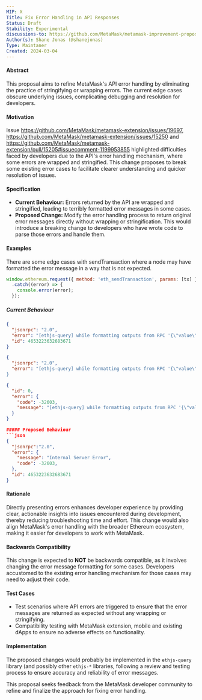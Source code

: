 ```yaml
---
MIP: X
Title: Fix Error Handling in API Responses
Status: Draft
Stability: Experimental
discussions-to: https://github.com/MetaMask/metamask-improvement-proposals/discussions/37
Author(s): Shane Jonas (@shanejonas)
Type: Maintaner
Created: 2024-03-04
---
```


#### Abstract
This proposal aims to refine MetaMask's API error handling by eliminating the practice of stringifying or wrapping errors. The current edge cases obscure underlying issues, complicating debugging and resolution for developers.

#### Motivation
Issue https://github.com/MetaMask/metamask-extension/issues/19697, https://github.com/MetaMask/metamask-extension/issues/15250 and https://github.com/MetaMask/metamask-extension/pull/15205#issuecomment-1199953855 highlighted difficulties faced by developers due to the API's error handling mechanism, where some errors are wrapped and stringified. This change proposes to break some existing error cases to facilitate clearer understanding and quicker resolution of issues.

#### Specification
- **Current Behaviour:** Errors returned by the API are wrapped and stringified, leading to terribly formatted error messages in some cases.
- **Proposed Change:** Modify the error handling process to return original error messages directly without wrapping or stringification. This would introduce a breaking change to developers who have wrote code to parse those errors and handle them.


#### Examples
There are some edge cases with sendTransaction where a node may have formatted the error message in a way that is not expected.

```javascript
window.ethereum.request({ method: 'eth_sendTransaction', params: [tx] })
  .catch((error) => {
    console.error(error);
  });
```

##### Current Behaviour
```json
{
  "jsonrpc": "2.0",
  "error": "[ethjs-query] while formatting outputs from RPC '{\"value\":{\"code\":-32603,\"message\":\"Internal Server Error\"}}'",
  "id": 4653223632683671
}
```
```json
{
  "jsonrpc": "2.0",
  "error": "[ethjs-query] while formatting outputs from RPC '{\"value\":{\"code\":-32603,\"data\":{\"message\":\"Internal Server Error\"}}
}
```
```json
{
  "id": 0,
  "error": {
    "code": -32603,
    "message": "[ethjs-query] while formatting outputs from RPC '{\"value\":{\"code\":-32603,\"data\":{\"message\":\"VM Exception while processing transaction: invalid opcode\",\"code\":-32000,\"data\":{\"0x877c456d0b406f0706f405b0d2eb4e0ebc69629a539503e7ad94a7f9b6ba36af\":{\"error\":\"invalid opcode\",\"program_counter\":13,\"return\":\"0x\"},\"stack\":\"c: VM Exception while processing transaction: invalid opcode\\n    at Function.c.fromResults (/home/x/code/x/smart-contracts/node_modules/ganache-cli/build/ganache-core.node.cli.js:4:192416)\\n    at w.processBlock (/home/x/code/x/smart-contracts/node_modules/ganache-cli/build/ganache-core.node.cli.js:42:50915)\\n    at processTicksAndRejections (node:internal/process/task_queues:96:5)\",\"name\":\"c\"}}}}'"
  }
}

##### Proposed Behaviour
```json
{ 
  "jsonrpc":"2.0",
  "error": {
    "message": "Internal Server Error",
    "code": -32603,
  },
  "id": 4653223632683671
}
```

#### Rationale
Directly presenting errors enhances developer experience by providing clear, actionable insights into issues encountered during development, thereby reducing troubleshooting time and effort. This change would also align MetaMask's error handling with the broader Ethereum ecosystem, making it easier for developers to work with MetaMask.

#### Backwards Compatibility
This change is expected to **NOT** be backwards compatible, as it involves changing the error message formatting for some cases. Developers accustomed to the existing error handling mechanism for those cases may need to adjust their code.

#### Test Cases
- Test scenarios where API errors are triggered to ensure that the error messages are returned as expected without any wrapping or stringifying.
- Compatibility testing with MetaMask extension, mobile and existing dApps to ensure no adverse effects on functionality.

#### Implementation
The proposed changes would probably be implemented in the `ethjs-query` library (and possibly other `ethjs-*` libraries, following a review and testing process to ensure accuracy and reliability of error messages.

This proposal seeks feedback from the MetaMask developer community to refine and finalize the approach for fixing error handling.